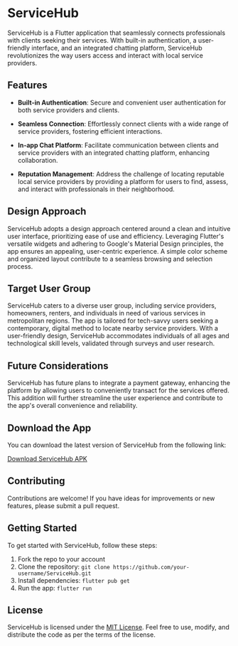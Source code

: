 # ServiceHub

ServiceHub is a Flutter application that seamlessly connects professionals with clients seeking their services. With built-in authentication, a user-friendly interface, and an integrated chatting platform, ServiceHub revolutionizes the way users access and interact with local service providers.

## Features

- **Built-in Authentication**: Secure and convenient user authentication for both service providers and clients.
  
- **Seamless Connection**: Effortlessly connect clients with a wide range of service providers, fostering efficient interactions.

- **In-app Chat Platform**: Facilitate communication between clients and service providers with an integrated chatting platform, enhancing collaboration.

- **Reputation Management**: Address the challenge of locating reputable local service providers by providing a platform for users to find, assess, and interact with professionals in their neighborhood.

## Design Approach

ServiceHub adopts a design approach centered around a clean and intuitive user interface, prioritizing ease of use and efficiency. Leveraging Flutter's versatile widgets and adhering to Google's Material Design principles, the app ensures an appealing, user-centric experience. A simple color scheme and organized layout contribute to a seamless browsing and selection process.

## Target User Group

ServiceHub caters to a diverse user group, including service providers, homeowners, renters, and individuals in need of various services in metropolitan regions. The app is tailored for tech-savvy users seeking a contemporary, digital method to locate nearby service providers. With a user-friendly design, ServiceHub accommodates individuals of all ages and technological skill levels, validated through surveys and user research.

## Future Considerations

ServiceHub has future plans to integrate a payment gateway, enhancing the platform by allowing users to conveniently transact for the services offered. This addition will further streamline the user experience and contribute to the app's overall convenience and reliability.

## Download the App

You can download the latest version of ServiceHub from the following link:

[Download ServiceHub APK](https://drive.google.com/file/d/1rNFSIUHj_wcXEikWtAFKvXVJfwhS8rtg/view?usp=drive_link)

## Contributing

Contributions are welcome! If you have ideas for improvements or new features, please submit a pull request.


## Getting Started

To get started with ServiceHub, follow these steps:
1. Fork the repo to your account
2. Clone the repository: `git clone https://github.com/your-username/ServiceHub.git`
3. Install dependencies: `flutter pub get`
4. Run the app: `flutter run`


## License

ServiceHub is licensed under the [MIT License](LICENSE). Feel free to use, modify, and distribute the code as per the terms of the license.
